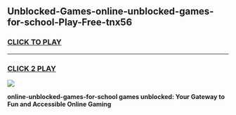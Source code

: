 
## Unblocked-Games-online-unblocked-games-for-school-Play-Free-tnx56
<h3>
<a href="https://premium76.site?title=online-unblocked-games-for-school&ref=10A">CLICK TO PLAY</a></h3>
<hr>

<h3>
<a href="https://premium76.site?title=online-unblocked-games-for-school&ref=10A">CLICK 2 PLAY</a>
  
</h3>

<a href="https://premium76.site?title=online-unblocked-games-for-school&ref=10A"><img src="https://clearcache.store/games.png"></a>


**online-unblocked-games-for-school games unblocked: Your Gateway to Fun and Accessible Online Gaming**
